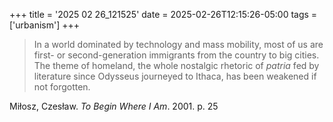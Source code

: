 +++
title = '2025 02 26_121525'
date = 2025-02-26T12:15:26-05:00
tags = ['urbanism']
+++

> In a world dominated by technology and mass mobility, most of us are first- or second-generation immigrants from the country to big cities.  The theme of homeland, the whole nostalgic rhetoric of _patria_ fed by literature since Odysseus journeyed to Ithaca, has been weakened if not forgotten.

Miłosz, Czesław. _To Begin Where I Am_. 2001. p. 25